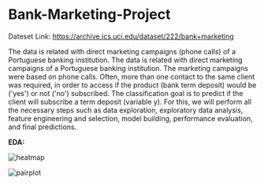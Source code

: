 # Bank-Marketing-Project
Dateset Link: https://archive.ics.uci.edu/dataset/222/bank+marketing

The data is related with direct marketing campaigns (phone calls) of a Portuguese banking institution. The data is related with direct marketing campaigns of a Portuguese banking institution. The marketing campaigns were based on phone calls. Often, more than one contact to the same client was required, in order to access if the product (bank term deposit) would be ('yes') or not ('no') subscribed. The classification goal is to predict if the client will subscribe a term deposit (variable y). For this, we will perform all the necessary steps such as data exploration, exploratory data analysis, feature engineering and selection, model building, performance evaluation, and final predictions.

**EDA:**

![heatmap](https://github.com/user-attachments/assets/af1fa6ad-da0b-4e4e-9157-db590aeb8c81)


![pairplot](https://github.com/user-attachments/assets/8416bda6-469d-4ef8-a5f5-06261eefe810)

